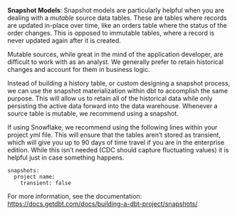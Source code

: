 **Snapshot Models**:
Snapshot models are particularly helpful when you are dealing with a *mutable* source data tables. These are tables where records are updated in-place over time, like an orders table where the status of the order changes. This is opposed to immutable tables, where a record is never updated again after it is created. 

Mutable sources, while great in the mind of the application developer, are difficult to work with as an analyst. We generally prefer to retain historical changes and account for them in business logic.

Instead of building a history table, or custom designing a snapshot process, we can use the snapshot materialization within dbt to accomplish the same purpose. This will allow us to retain all of the historical data while only persisting the active data forward into the data warehouse. Whenever a source table is mutable, we recommend using a snapshot. 

If using Snowflake, we recommend using the following lines within your project yml file. This will ensure that the tables aren’t stored as transient, which will give you up to 90 days of time travel if you are in the enterprise edition. While this isn’t needed (CDC should capture fluctuating values) it is helpful just in case something happens.

    snapshots:
      project name:  
        transient: false

For more information, see the documentation: https://docs.getdbt.com/docs/building-a-dbt-project/snapshots/
